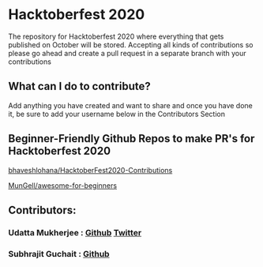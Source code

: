 # Hacktoberfest 2020
The repository for Hacktoberfest 2020 where everything that gets published on October will be stored.
Accepting all kinds of contributions so please go ahead and create a pull request in a separate branch with your contributions

## What can I do to contribute?
Add anything you have created and want to share and once you have done it, be sure to add your username below in the Contributors Section

## Beginner-Friendly Github Repos to make PR's for Hacktoberfest 2020
[bhaveshlohana/HacktoberFest2020-Contributions](https://github.com/bhaveshlohana/HacktoberFest2020-Contributions)

[MunGell/awesome-for-beginners](https://github.com/MunGell/awesome-for-beginners)

## Contributors:
### Udatta Mukherjee : [Github](https://github.com/udattam) [Twitter](https://twitter.com/iamudattam)
### Subhrajit Guchait : [Github](https://github.com/Subhrajit91939)
